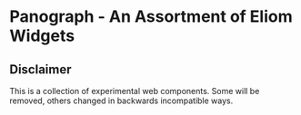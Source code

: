 # Panograph - An Assortment of Eliom Widgets

## Disclaimer

This is a collection of experimental web components.  Some will be removed,
others changed in backwards incompatible ways.

